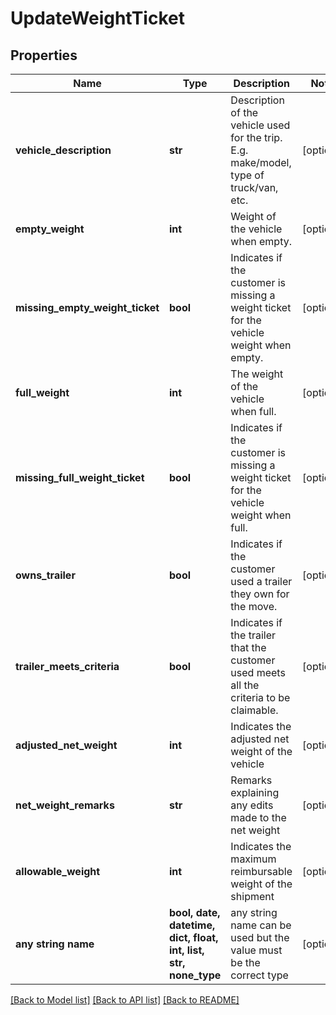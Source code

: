 # UpdateWeightTicket


## Properties
Name | Type | Description | Notes
------------ | ------------- | ------------- | -------------
**vehicle_description** | **str** | Description of the vehicle used for the trip. E.g. make/model, type of truck/van, etc. | [optional] 
**empty_weight** | **int** | Weight of the vehicle when empty. | [optional] 
**missing_empty_weight_ticket** | **bool** | Indicates if the customer is missing a weight ticket for the vehicle weight when empty. | [optional] 
**full_weight** | **int** | The weight of the vehicle when full. | [optional] 
**missing_full_weight_ticket** | **bool** | Indicates if the customer is missing a weight ticket for the vehicle weight when full. | [optional] 
**owns_trailer** | **bool** | Indicates if the customer used a trailer they own for the move. | [optional] 
**trailer_meets_criteria** | **bool** | Indicates if the trailer that the customer used meets all the criteria to be claimable. | [optional] 
**adjusted_net_weight** | **int** | Indicates the adjusted net weight of the vehicle | [optional] 
**net_weight_remarks** | **str** | Remarks explaining any edits made to the net weight | [optional] 
**allowable_weight** | **int** | Indicates the maximum reimbursable weight of the shipment | [optional] 
**any string name** | **bool, date, datetime, dict, float, int, list, str, none_type** | any string name can be used but the value must be the correct type | [optional]

[[Back to Model list]](../README.md#documentation-for-models) [[Back to API list]](../README.md#documentation-for-api-endpoints) [[Back to README]](../README.md)


